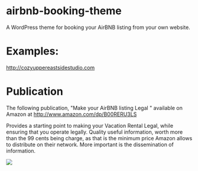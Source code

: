 airbnb-booking-theme
====================

A WordPress theme for booking your AirBNB listing from your own website.

Examples:
========

http://cozyuppereastsidestudio.com

Publication
===========

The following publication, "Make your AirBNB listing Legal " available on
Amazon at http://www.amazon.com/dp/B00RERU3LS 

Provides a starting point to making your Vacation Rental Legal, while ensuring that you
operate legally. Quality useful information, worth more than the 99 cents being charge, as
that is the minimum price Amazon allows to distribute on their network. More important
is the dissemination of information.

<img src="http://ecx.images-amazon.com/images/I/517HIGgUdjL._BO2,204,203,200_PIsitb-sticker-v3-big,TopRight,0,-55_SX278_SY278_PIkin4,BottomRight,1,22_AA300_SH20_OU01_.jpg">
